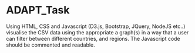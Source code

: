 # ADAPT_Task
Using HTML, CSS and Javascript (D3.js, Bootstrap, JQuery, NodeJS etc..) visualise the CSV data using the appropriate a graph(s) in a way that a user can filter between different countries, and regions. The Javascript code should be commented and readable.
